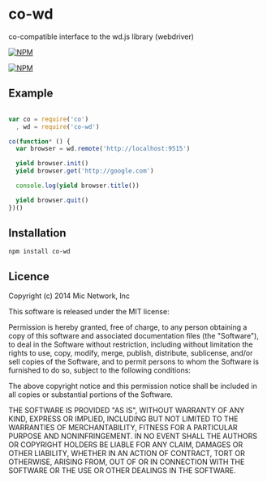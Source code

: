 # co-wd

co-compatible interface to the wd.js library (webdriver)

[![NPM](https://nodei.co/npm/co-wd.png?downloads&stars)](https://nodei.co/npm/co-wd/)

[![NPM](https://nodei.co/npm-dl/co-wd.png)](https://nodei.co/npm/co-wd/)

## Example

```js

var co = require('co')
  , wd = require('co-wd')

co(function* () {
  var browser = wd.remote('http://localhost:9515')

  yield browser.init()
  yield browser.get('http://google.com')

  console.log(yield browser.title())

  yield browser.quit()
})()

```

## Installation

```
npm install co-wd
```

## Licence

Copyright (c) 2014 Mic Network, Inc

This software is released under the MIT license:

Permission is hereby granted, free of charge, to any person obtaining a copy
of this software and associated documentation files (the "Software"), to deal
in the Software without restriction, including without limitation the rights
to use, copy, modify, merge, publish, distribute, sublicense, and/or sell
copies of the Software, and to permit persons to whom the Software is
furnished to do so, subject to the following conditions:

The above copyright notice and this permission notice shall be included in
all copies or substantial portions of the Software.

THE SOFTWARE IS PROVIDED "AS IS", WITHOUT WARRANTY OF ANY KIND, EXPRESS OR
IMPLIED, INCLUDING BUT NOT LIMITED TO THE WARRANTIES OF MERCHANTABILITY,
FITNESS FOR A PARTICULAR PURPOSE AND NONINFRINGEMENT. IN NO EVENT SHALL THE
AUTHORS OR COPYRIGHT HOLDERS BE LIABLE FOR ANY CLAIM, DAMAGES OR OTHER
LIABILITY, WHETHER IN AN ACTION OF CONTRACT, TORT OR OTHERWISE, ARISING FROM,
OUT OF OR IN CONNECTION WITH THE SOFTWARE OR THE USE OR OTHER DEALINGS IN
THE SOFTWARE.
